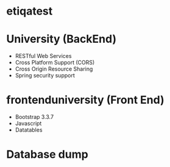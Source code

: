 # etiqatest

# University (BackEnd)

- RESTful Web Services
- Cross Platform Support (CORS)
- Cross Origin Resource Sharing
- Spring security support

# frontenduniversity (Front End)
- Bootstrap 3.3.7
- Javascript
- Datatables

# Database dump
